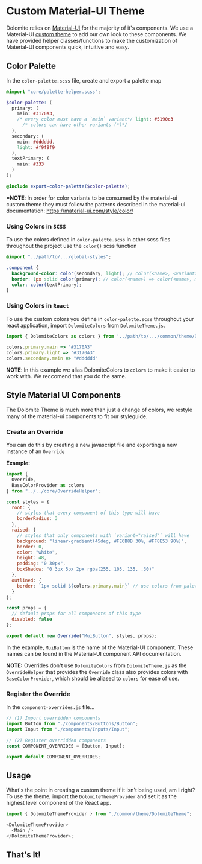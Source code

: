 # Custom Material-UI Theme

Dolomite relies on [Material-UI](https://github.com/mui-org/material-ui) for the majority of it's components. We use a Material-UI [custom theme](https://material-ui.com/customization/themes/) to add our own look to these components. We have provided helper classes/functions to make the customization of Material-UI components quick, intuitive and easy.

## Color Palette

In the `color-palette.scss` file, create and export a palette map

```scss
@import "core/palette-helper.scss";

$color-palette: (
  primary: (
    main: #3170a3,
    /* every color must have a `main` variant*/ light: #5190c3
      /* colors can have other variants (*)*/
  ),
  secondary: (
    main: #dddddd,
    light: #f9f9f9
  ),
  textPrimary: (
    main: #333
  )
);

@include export-color-palette($color-palette);
```

**\*NOTE**: In order for color variants to be consumed by the material-ui custom theme they must follow the patterns described in the material-ui documentation: https://material-ui.com/style/color/

### Using Colors in `SCSS`

To use the colors defined in `color-palette.scss` in other scss files throughout the project use the `color()` scss function

```scss
@import "../path/to/.../global-styles";

.component {
  background-color: color(secondary, light); // color(<name>, <variant>)
  border: 1px solid color(primary); // color(<name>) => color(<name>, main)
  color: color(textPrimary);
}
```

### Using Colors in `React`

To use the custom colors you define in `color-palette.scss` throughout your react application, import `DolomiteColors` from `DolomiteTheme.js`.

```javascript
import { DolomiteColors as colors } from '../path/to/.../common/theme/DolomiteTheme';

colors.primary.main => "#3170A3"
colors.primary.light => "#3170A3"
colors.secondary.main => "#dddddd"
```

**NOTE**: In this example we alias DolomiteColors to `colors` to make it easier to work with. We reccomend that you do the same.

## Style Material UI Components

The Dolomite Theme is much more than just a change of colors, we restyle many of the material-ui components to fit our styleguide.

### Create an Override

You can do this by creating a new javascript file and exporting a new instance of an `Override`

**Example:**

```javascript
import {
  Override,
  BaseColorProvider as colors
} from "../../core/OverrideHelper";

const styles = {
  root: {
    // styles that every component of this type will have
    borderRadius: 3
  },
  raised: {
    // styles that only components with `variant="raised"` will have
    background: "linear-gradient(45deg, #FE6B8B 30%, #FF8E53 90%)",
    border: 0,
    color: "white",
    height: 48,
    padding: "0 30px",
    boxShadow: "0 3px 5px 2px rgba(255, 105, 135, .30)"
  },
  outlined: {
    border: `1px solid ${colors.primary.main}` // use colors from palette.js like so
  }
};

const props = {
  // default props for all components of this type
  disabled: false
};

export default new Override("MuiButton", styles, props);
```

In the example, `MuiButton` is the name of the Material-UI component. These names can be found in the Material-UI component API documentation.

**NOTE:** Overrides don't use `DolomiteColors` from `DolomiteTheme.js` as the `OverrideHelper` that provides the `Override` class also provides colors with `BaseColorProvider`, which should be aliased to `colors` for ease of use.

### Register the Override

In the `component-overrides.js` file...

```javascript
// (1) Import overridden components
import Button from "./components/Buttons/Button";
import Input from "./components/Inputs/Input";

// (2) Register overridden components
const COMPONENT_OVERRIDES = [Button, Input];

export default COMPONENT_OVERRIDES;
```

## Usage

What's the point in creating a custom theme if it isn't being used, am I right? To use the theme, import the `DolomiteThemeProvider` and set it as the highest level component of the React app.

```javascript
import { DolomiteThemeProvider } from "./common/theme/DolomiteTheme";

<DolomiteThemeProvider>
  <Main />
</DolomiteThemeProvider>;
```

## That's It!
